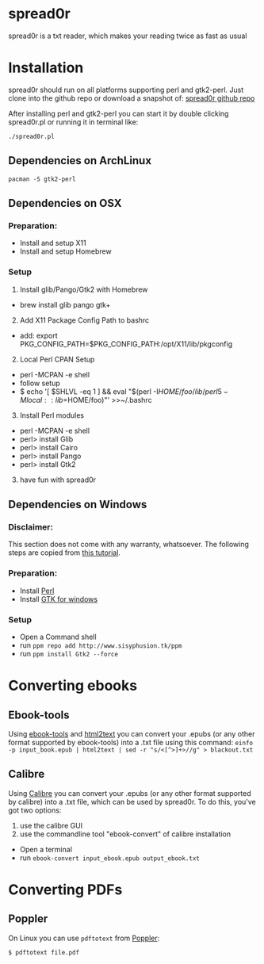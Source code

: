 spread0r
========

spread0r is a txt reader, which makes your reading twice as fast as usual


Installation
============

spread0r should run on all platforms supporting perl and gtk2-perl. 
Just clone into the github repo or download a snapshot of:
[spread0r github repo](https://github.com/xypiie/spread0r)

After installing perl and gtk2-perl you can start it by double clicking
spread0r.pl or running it in terminal like:

`./spread0r.pl`

Dependencies on ArchLinux
-------------------------
`pacman -S gtk2-perl`

Dependencies on OSX
-------------------
### Preparation:
  * Install and setup X11
  * Install and setup Homebrew

### Setup
1. Install glib/Pango/Gtk2 with Homebrew
  * brew install glib pango gtk+
2. Add X11 Package Config Path to bashrc
  * add: export PKG_CONFIG_PATH=$PKG_CONFIG_PATH:/opt/X11/lib/pkgconfig
2. Local Perl CPAN Setup
  * perl -MCPAN -e shell
  * follow setup
  * $ echo '[ $SHLVL -eq 1 ] && eval "$(perl -I$HOME/foo/lib/perl5 -Mlocal::lib=$HOME/foo)"' >>~/.bashrc
3. Install Perl modules
  * perl -MCPAN -e shell
  * perl> install Glib
  * perl> install Cairo
  * perl> install Pango
  * perl> install Gtk2
3. have fun with spread0r

Dependencies on Windows
-----------------------
### Disclaimer:
This section does not come with any warranty, whatsoever.
The following steps are copied from [this tutorial](http://foobaring.blogspot.de/2013/03/howto-install-gtk2-in-activeperl-in.html).

### Preparation:
  * Install [Perl](http://downloads.activestate.com/ActivePerl/releases/5.18.2.1801/)
  * Install [GTK for windows](http://downloads.sourceforge.net/gladewin32/gtk-2.8.20-win32-1.exe)

### Setup
  * Open a Command shell
  * run `ppm repo add http://www.sisyphusion.tk/ppm`
  * run `ppm install Gtk2 --force`


Converting ebooks
=================

Ebook-tools
-----------
Using [ebook-tools](http://sourceforge.net/projects/ebook-tools/) and
[html2text](http://www.mbayer.de/html2text) you can
convert your .epubs (or any other format supported by ebook-tools) into a .txt
file using this command:
`einfo -p input_book.epub | html2text | sed -r "s/<[^>]+>//g" > blackout.txt`

Calibre
-------
Using [Calibre](http://calibre-ebook.com/download) you can convert your .epubs
(or any other format supported by calibre) into a .txt file, which can be used
by spread0r.  To do this, you've got two options:
1. use the calibre GUI 
2. use the commandline tool "ebook-convert" of calibre installation
  * Open a terminal
  * run `ebook-convert input_ebook.epub output_ebook.txt`

Converting PDFs
=================

Poppler
-----------
On Linux you can use `pdftotext` from [Poppler](http://poppler.freedesktop.org/):

`$ pdftotext file.pdf`
